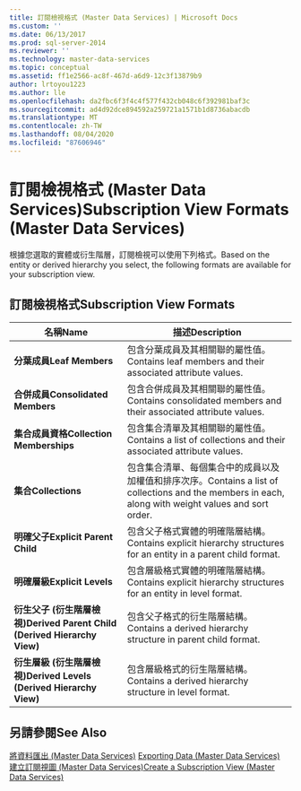 ```yaml
---
title: 訂閱檢視格式 (Master Data Services) | Microsoft Docs
ms.custom: ''
ms.date: 06/13/2017
ms.prod: sql-server-2014
ms.reviewer: ''
ms.technology: master-data-services
ms.topic: conceptual
ms.assetid: ff1e2566-ac8f-467d-a6d9-12c3f13879b9
author: lrtoyou1223
ms.author: lle
ms.openlocfilehash: da2fbc6f3f4c4f577f432cb048c6f392981baf3c
ms.sourcegitcommit: ad4d92dce894592a259721a1571b1d8736abacdb
ms.translationtype: MT
ms.contentlocale: zh-TW
ms.lasthandoff: 08/04/2020
ms.locfileid: "87606946"
---
```

# <a name="subscription-view-formats-master-data-services"></a><span data-ttu-id="b1604-102">訂閱檢視格式 (Master Data Services)</span><span class="sxs-lookup"><span data-stu-id="b1604-102">Subscription View Formats (Master Data Services)</span></span>
  <span data-ttu-id="b1604-103">根據您選取的實體或衍生階層，訂閱檢視可以使用下列格式。</span><span class="sxs-lookup"><span data-stu-id="b1604-103">Based on the entity or derived hierarchy you select, the following formats are available for your subscription view.</span></span>  
  
## <a name="subscription-view-formats"></a><span data-ttu-id="b1604-104">訂閱檢視格式</span><span class="sxs-lookup"><span data-stu-id="b1604-104">Subscription View Formats</span></span>  
  
|<span data-ttu-id="b1604-105">名稱</span><span class="sxs-lookup"><span data-stu-id="b1604-105">Name</span></span>|<span data-ttu-id="b1604-106">描述</span><span class="sxs-lookup"><span data-stu-id="b1604-106">Description</span></span>|  
|----------|-----------------|  
|<span data-ttu-id="b1604-107">**分葉成員**</span><span class="sxs-lookup"><span data-stu-id="b1604-107">**Leaf Members**</span></span>|<span data-ttu-id="b1604-108">包含分葉成員及其相關聯的屬性值。</span><span class="sxs-lookup"><span data-stu-id="b1604-108">Contains leaf members and their associated attribute values.</span></span>|  
|<span data-ttu-id="b1604-109">**合併成員**</span><span class="sxs-lookup"><span data-stu-id="b1604-109">**Consolidated Members**</span></span>|<span data-ttu-id="b1604-110">包含合併成員及其相關聯的屬性值。</span><span class="sxs-lookup"><span data-stu-id="b1604-110">Contains consolidated members and their associated attribute values.</span></span>|  
|<span data-ttu-id="b1604-111">**集合成員資格**</span><span class="sxs-lookup"><span data-stu-id="b1604-111">**Collection Memberships**</span></span>|<span data-ttu-id="b1604-112">包含集合清單及其相關聯的屬性值。</span><span class="sxs-lookup"><span data-stu-id="b1604-112">Contains a list of collections and their associated attribute values.</span></span>|  
|<span data-ttu-id="b1604-113">**集合**</span><span class="sxs-lookup"><span data-stu-id="b1604-113">**Collections**</span></span>|<span data-ttu-id="b1604-114">包含集合清單、每個集合中的成員以及加權值和排序次序。</span><span class="sxs-lookup"><span data-stu-id="b1604-114">Contains a list of collections and the members in each, along with weight values and sort order.</span></span>|  
|<span data-ttu-id="b1604-115">**明確父子**</span><span class="sxs-lookup"><span data-stu-id="b1604-115">**Explicit Parent Child**</span></span>|<span data-ttu-id="b1604-116">包含父子格式實體的明確階層結構。</span><span class="sxs-lookup"><span data-stu-id="b1604-116">Contains explicit hierarchy structures for an entity in a parent child format.</span></span>|  
|<span data-ttu-id="b1604-117">**明確層級**</span><span class="sxs-lookup"><span data-stu-id="b1604-117">**Explicit Levels**</span></span>|<span data-ttu-id="b1604-118">包含層級格式實體的明確階層結構。</span><span class="sxs-lookup"><span data-stu-id="b1604-118">Contains explicit hierarchy structures for an entity in level format.</span></span>|  
|<span data-ttu-id="b1604-119">**衍生父子 (衍生階層檢視)**</span><span class="sxs-lookup"><span data-stu-id="b1604-119">**Derived Parent Child (Derived Hierarchy View)**</span></span>|<span data-ttu-id="b1604-120">包含父子格式的衍生階層結構。</span><span class="sxs-lookup"><span data-stu-id="b1604-120">Contains a derived hierarchy structure in parent child format.</span></span>|  
|<span data-ttu-id="b1604-121">**衍生層級 (衍生階層檢視)**</span><span class="sxs-lookup"><span data-stu-id="b1604-121">**Derived Levels (Derived Hierarchy View)**</span></span>|<span data-ttu-id="b1604-122">包含層級格式的衍生階層結構。</span><span class="sxs-lookup"><span data-stu-id="b1604-122">Contains a derived hierarchy structure in level format.</span></span>|  
  
## <a name="see-also"></a><span data-ttu-id="b1604-123">另請參閱</span><span class="sxs-lookup"><span data-stu-id="b1604-123">See Also</span></span>  
 <span data-ttu-id="b1604-124">[將資料匯出 &#40;Master Data Services&#41;](overview-exporting-data-master-data-services.md) </span><span class="sxs-lookup"><span data-stu-id="b1604-124">[Exporting Data &#40;Master Data Services&#41;](overview-exporting-data-master-data-services.md) </span></span>  
 [<span data-ttu-id="b1604-125">建立訂閱視圖 &#40;Master Data Services&#41;</span><span class="sxs-lookup"><span data-stu-id="b1604-125">Create a Subscription View &#40;Master Data Services&#41;</span></span>](create-a-subscription-view-to-export-data-master-data-services.md)  
  
  
